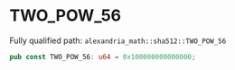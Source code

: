 # TWO_POW_56

Fully qualified path: `alexandria_math::sha512::TWO_POW_56`

```rust
pub const TWO_POW_56: u64 = 0x100000000000000;
```

